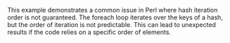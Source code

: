 This example demonstrates a common issue in Perl where hash iteration order is not guaranteed. The foreach loop iterates over the keys of a hash, but the order of iteration is not predictable. This can lead to unexpected results if the code relies on a specific order of elements.